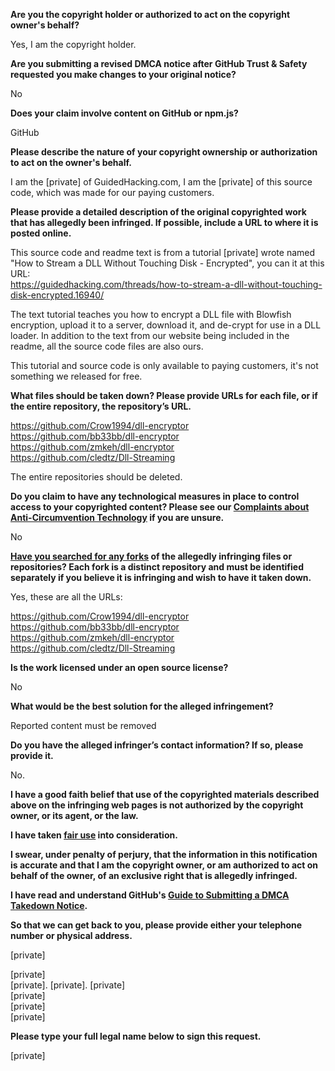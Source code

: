 **Are you the copyright holder or authorized to act on the copyright owner's behalf?**

Yes, I am the copyright holder.

**Are you submitting a revised DMCA notice after GitHub Trust & Safety requested you make changes to your original notice?**

No

**Does your claim involve content on GitHub or npm.js?**

GitHub

**Please describe the nature of your copyright ownership or authorization to act on the owner's behalf.**

I am the [private] of GuidedHacking.com, I am the [private] of this source code, which was made for our paying customers.

**Please provide a detailed description of the original copyrighted work that has allegedly been infringed. If possible, include a URL to where it is posted online.**

This source code and readme text is from a tutorial [private] wrote named "How to Stream a DLL Without Touching Disk - Encrypted", you can it at this URL:  
https://guidedhacking.com/threads/how-to-stream-a-dll-without-touching-disk-encrypted.16940/

The text tutorial teaches you how to encrypt a DLL file with Blowfish encryption, upload it to a server, download it, and de-crypt for use in a DLL loader. In addition to the text from our website being included in the readme, all the source code files are also ours.

This tutorial and source code is only available to paying customers, it's not something we released for free.

**What files should be taken down? Please provide URLs for each file, or if the entire repository, the repository’s URL.**

https://github.com/Crow1994/dll-encryptor  
https://github.com/bb33bb/dll-encryptor  
https://github.com/zmkeh/dll-encryptor  
https://github.com/cledtz/Dll-Streaming

The entire repositories should be deleted.

**Do you claim to have any technological measures in place to control access to your copyrighted content? Please see our <a href="https://docs.github.com/articles/guide-to-submitting-a-dmca-takedown-notice#complaints-about-anti-circumvention-technology">Complaints about Anti-Circumvention Technology</a> if you are unsure.**

No

**<a href="https://docs.github.com/articles/dmca-takedown-policy#b-what-about-forks-or-whats-a-fork">Have you searched for any forks</a> of the allegedly infringing files or repositories? Each fork is a distinct repository and must be identified separately if you believe it is infringing and wish to have it taken down.**

Yes, these are all the URLs:

https://github.com/Crow1994/dll-encryptor  
https://github.com/bb33bb/dll-encryptor  
https://github.com/zmkeh/dll-encryptor  
https://github.com/cledtz/Dll-Streaming  

**Is the work licensed under an open source license?**

No

**What would be the best solution for the alleged infringement?**

Reported content must be removed

**Do you have the alleged infringer’s contact information? If so, please provide it.**

No.

**I have a good faith belief that use of the copyrighted materials described above on the infringing web pages is not authorized by the copyright owner, or its agent, or the law.**

**I have taken <a href="https://www.lumendatabase.org/topics/22">fair use</a> into consideration.**

**I swear, under penalty of perjury, that the information in this notification is accurate and that I am the copyright owner, or am authorized to act on behalf of the owner, of an exclusive right that is allegedly infringed.**

**I have read and understand GitHub's <a href="https://docs.github.com/articles/guide-to-submitting-a-dmca-takedown-notice/">Guide to Submitting a DMCA Takedown Notice</a>.**

**So that we can get back to you, please provide either your telephone number or physical address.**

[private]

[private]  
[private]. [private]. [private]  
[private]  
[private]  
[private]  

**Please type your full legal name below to sign this request.**

[private]  

